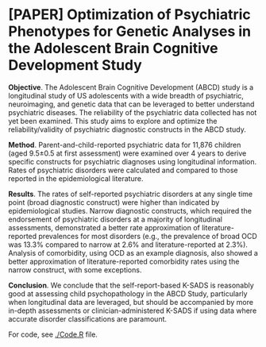 # [PAPER] Optimization of Psychiatric Phenotypes for Genetic Analyses in the Adolescent Brain Cognitive Development Study

**Objective**. The Adolescent Brain Cognitive Development (ABCD) study is a longitudinal study of US adolescents with a wide breadth of psychiatric, neuroimaging, and genetic data that can be leveraged to better understand psychiatric diseases. The reliability of the psychiatric data collected has not yet been examined. This study aims to explore and optimize the reliability/validity of psychiatric diagnostic constructs in the ABCD study.

**Method**. Parent-and-child-reported psychiatric data for 11,876 children (aged 9.5±0.5 at first assessment) were examined over 4 years to derive specific constructs for psychiatric diagnoses using longitudinal information. Rates of psychiatric disorders were calculated and compared to those reported in the epidemiological literature.

**Results**. The rates of self-reported psychiatric disorders at any single time point (broad diagnostic construct) were higher than indicated by epidemiological studies. Narrow diagnostic constructs, which required the endorsement of psychiatric disorders at a majority of longitudinal assessments, demonstrated a better rate approximation of literature-reported prevalences for most disorders (e.g., the prevalence of broad OCD was 13.3% compared to narrow at 2.6% and literature-reported at 2.3%). Analysis of comorbidity, using OCD as an example diagnosis, also showed a better approximation of literature-reported comorbidity rates using the narrow construct, with some exceptions. 

**Conclusion**. We conclude that the self-report-based K-SADS is reasonably good at assessing child psychopathology in the ABCD Study, particularly when longitudinal data are leveraged, but should be accompanied by more in-depth assessments or clinician-administered K-SADS if using data where accurate disorder classifications are paramount. 

For code, see [./Code.R](Code.R) file.
